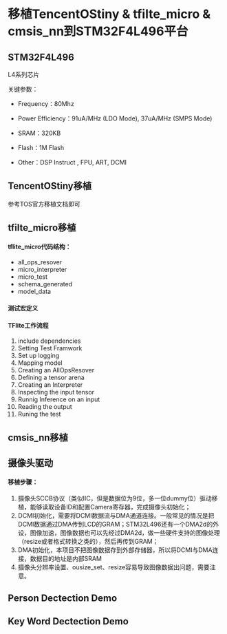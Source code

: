 # 移植TencentOStiny & tfilte_micro & cmsis_nn到STM32F4L496平台

## STM32F4L496

L4系列芯片

关键参数：

- Frequency：80Mhz
- Power Efficiency：91uA/MHz (LDO Mode), 37uA/MHz (SMPS Mode)

- SRAM：320KB

- Flash：1M Flash
- Other：DSP Instruct , FPU, ART, DCMI

## TencentOStiny移植

参考TOS官方移植文档即可

## tfilte_micro移植

#### tflite_micro代码结构：

- all_ops_resover
- micro_interpreter
- micro_test
- schema_generated
- model_data

#### 测试宏定义



#### TFlite工作流程

1. include dependencies
2. Setting Test Framwork
3. Set up logging
4. Mapping model
5. Creating an AllOpsResover
6. Defining a tensor arena
7. Creating an Interpreter
8. Inspecting the input tensor
9. Runnig Inference on an input
10. Reading the output
11. Runing the test

## cmsis_nn移植



## 摄像头驱动

#### 移植步骤：

1. 摄像头SCCB协议（类似IIC，但是数据位为9位，多一位dummy位）驱动移植，能够读取设备ID和配置Camera寄存器，完成摄像头初始化；
2. DCMI初始化，需要将DCMI数据流与DMA通道连接。一般常见的情况是把DCMI数据通过DMA传到LCD的GRAM；STM32L496还有一个DMA2d的外设，图像加速，图像数据也可以先经过DMA2d，做一些硬件支持的图像处理（resize或者格式转换之类的），然后再传到GRAM；
3. DMA初始化，本项目不把图像数据存到外部存储器，所以将DCMI与DMA连接，数据目的地址是内部SRAM
4. 摄像头分辨率设置、ousize_set、resize容易导致图像数据出问题，需要注意。

## Person Dectection Demo



## Key Word Dectection Demo

